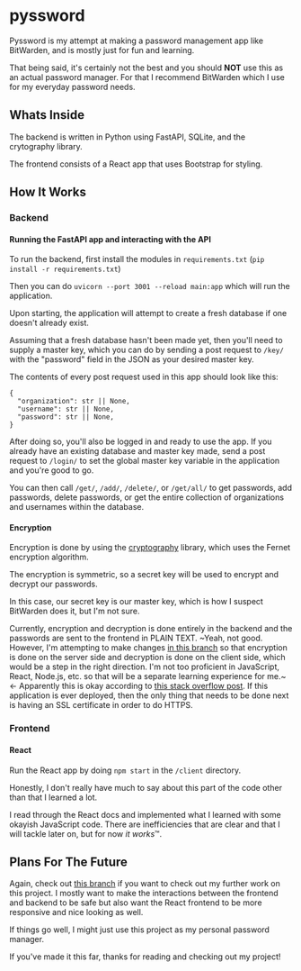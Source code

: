 # pyssword

Pyssword is my attempt at making a password management app like BitWarden, and is mostly just for fun and learning.

That being said, it's certainly not the best and you should **NOT** use this as an actual password manager. For that I recommend BitWarden which I use for my everyday password needs.

## Whats Inside

The backend is written in Python using FastAPI, SQLite, and the crytography library.

The frontend consists of a React app that uses Bootstrap for styling.

## How It Works

### Backend
#### Running the FastAPI app and interacting with the API

To run the backend, first install the modules in `requirements.txt` (`pip install -r requirements.txt`)

Then you can do `uvicorn --port 3001 --reload main:app` which will run the application.

Upon starting, the application will attempt to create a fresh database if one doesn't already exist.

Assuming that a fresh database hasn't been made yet, then you'll need to supply a master key, which you can do by sending a post request to `/key/` with the "password" field in the JSON as your desired master key. 

The contents of every post request used in this app should look like this:

```
{
  "organization": str || None,
  "username": str || None,
  "password": str || None,
}
```

After doing so, you'll also be logged in and ready to use the app. If you already have an existing database and master key made, send a post request to `/login/` to set the global master key variable in the application and you're good to go.

You can then call `/get/`, `/add/`, `/delete/`, or `/get/all/` to get passwords, add passwords, delete passwords, or get the entire collection of organizations and usernames within the database.

#### Encryption
Encryption is done by using the [cryptography](https://cryptography.io/en/latest/fernet/) library, which uses the Fernet encryption algorithm.

The encryption is symmetric, so a secret key will be used to encrypt and decrypt our passwords.

In this case, our secret key is our master key, which is how I suspect BitWarden does it, but I'm not sure.

Currently, encryption and decryption is done entirely in the backend and the passwords are sent to the frontend in PLAIN TEXT. ~Yeah, not good. However, I'm attempting to make changes [in this branch](https://github.com/nampng/pyssword/tree/server-encrypt-client-decrypt) so that encryption is done on the server side and decryption is done on the client side, which would be a step in the right direction. I'm not too proficient in JavaScript, React, Node.js, etc. so that will be a separate learning experience for me.~ <- Apparently this is okay according to [this stack overflow post](https://stackoverflow.com/questions/962187/plain-text-password-over-https). If this application is ever deployed, then the only thing that needs to be done next is having an SSL certificate in order to do HTTPS.

### Frontend

#### React

Run the React app by doing `npm start` in the `/client` directory.

Honestly, I don't really have much to say about this part of the code other than that I learned a lot.

I read through the React docs and implemented what I learned with some okayish JavaScript code. There are inefficiencies that are clear and that I will tackle later on, but for now *it works*™.

## Plans For The Future

Again, check out [this branch](https://github.com/nampng/pyssword/tree/server-encrypt-client-decrypt) if you want to check out my further work on this project.
I mostly want to make the interactions between the frontend and backend to be safe but also want the React frontend to be more responsive and nice looking as well.

If things go well, I might just use this project as my personal password manager.

If you've made it this far, thanks for reading and checking out my project!
